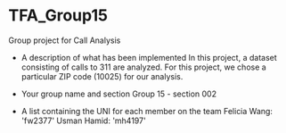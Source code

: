 # TFA_Group15
Group project for Call Analysis

- A description of what has been implemented
In this project, a dataset consisting of calls to 311 are analyzed. For this project, we chose a particular ZIP code (10025) for our analysis. 

- Your group name and section
Group 15 - section 002
- A list containing the UNI for each member on the team
Felicia Wang: 'fw2377'
Usman Hamid: 'mh4197'